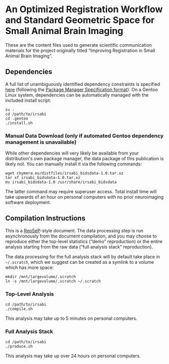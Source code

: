 # An Optimized Registration Workflow and Standard Geometric Space for Small Animal Brain Imaging

These are the content files used to generate scientific communication materials for the project originally titled “Improving Registration in Small Animal Brain Imaging”.

## Dependencies

A full list of unambiguously identified dependency constraints is specified [here](.gentoo/sci-publications/irsabi/irsabi-99999.ebuild) (following the [Package Manager Specification format](https://dev.gentoo.org/~ulm/pms/head/pms.html#x1-690008.2)).
On a Gentoo Linux system, dependencies can be automatically managed with the included install script:

```
su -
cd /path/to/irsabi
cd .gentoo
./install.sh
```

### Manual Data Download (only if automated Gentoo dependency management is unavailable)

While other dependencies will very likely be available from your distribution's own package manager, the data package of this publication is likely not.
You can manually install it via the following commands:

```
wget chymera.eu/distfiles/irsabi_bidsdata-1.0.tar.xz
tar xf irsabi_bidsdata-1.0.tar.xz
mv irsabi_bidsdata-1.0 /usr/share/irsabi_bidsdata
```

The latter command may require superuser access.
Total install time will take upwards of an hour on personal computers with no prior neuroimaging software deployment.

## Compilation Instructions

This is a [RepSeP](https://github.com/TheChymera/RepSeP)-style document.
The data processing step is run asynchronously from the document compilation, and you may choose to reproduce either the top-level statistics (“demo” reproduction) or the entire analysis starting from the raw data (“full analysis stack” reproduction).

The data processing for the full analysis stack will by default take place in `~/.scratch`, which we suggest can be created as a symlink to a volume which has more space:

```
mkdir /mnt/largevolume/.scratch
ln -s /mnt/largevolume/.scratch ~/.scratch
```

### Top-Level Analysis

```
cd /path/to/irsabi
./compile.sh
```

This analysis may take up to 5 minutes on personal computers.

### Full Analysis Stack

```
cd /path/to/irsabi
./produce.sh
```

This analysis may take up over 24 hours on personal computers.
